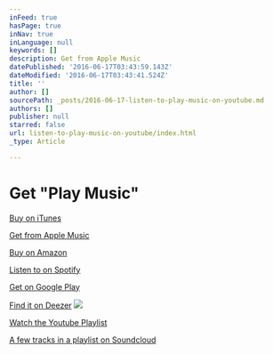 ```yaml
---
inFeed: true
hasPage: true
inNav: true
inLanguage: null
keywords: []
description: Get from Apple Music
datePublished: '2016-06-17T03:43:59.143Z'
dateModified: '2016-06-17T03:43:41.524Z'
title: ''
author: []
sourcePath: _posts/2016-06-17-listen-to-play-music-on-youtube.md
authors: []
publisher: null
starred: false
url: listen-to-play-music-on-youtube/index.html
_type: Article

---
```

# Get "Play Music"

[Buy on iTunes][0]

[Get from Apple Music][1]

[Buy on Amazon][2]

[Listen to on Spotify][3]

[Get on Google Play][4]

[Find it on Deezer][5]
![](https://the-grid-user-content.s3-us-west-2.amazonaws.com/39d86c50-d3b2-4888-8711-150e79e18d44.png)

[Watch the Youtube Playlist][6]

[A few tracks in a playlist on Soundcloud][7]

[0]: http://apple.co/1NBjK4g
[1]: http://apple.co/1NdTwYn
[2]: http://amzn.to/1HUkx1d
[3]: http://spoti.fi/1HU2hF0
[4]: http://bit.ly/1ZHKANT
[5]: http://bit.ly/1ZHKCFv
[6]: https://youtu.be/DbcFtj3tzyU?list=PLTLhmlr3azFEism--c-CZe6iFIDh_7SW0
[7]: https://soundcloud.com/rousing-flow/sets/play-music-on-soundcloud